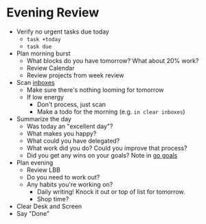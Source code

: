# Evening Review

* Verify no urgent tasks due today
  * `task +today`
  * `task due`
* Plan morning burst
  * What blocks do you have tomorrow? What about 20% work?
  * Review Calendar
  * Review projects from week review
* Scan [inboxes](./inboxes.md)
  * Make sure there's nothing looming for tomorrow
  * If low energy
    * Don't process, just scan
    * Make a todo for the morning  (e.g. `in clear inboxes`)
* Summarize the day
  * Was today an "excellent day"?
  * What makes you happy?
  * What could you have delegated?
  * What work did you do? Could you improve that process?
  * Did you get any wins on your goals? Note in [go goals](https://docs.google.com/document/d/1VhctfQXCvFnu_08MH4xTy_olpWWLtKZRGw-xmf2NS7k/edit#)
* Plan evening
  * Review LBB
  * Do you need to work out?
  * Any habits you're working on?
    * Daily writing! Knock it out or top of list for tomorrow.
    * Shop time?
* Clear Desk and Screen
* Say "Done"
